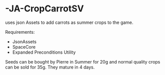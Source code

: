 # -JA-CropCarrotSV
uses json Assets to add carrots as summer crops to the game.

Requirements: 
- JsonAssets
- SpaceCore
- Expanded Preconditions Utility

Seeds can be bought by Pierre in Summer for 20g and normal quality crops can be sold for 35g.
They mature in 4 days.
